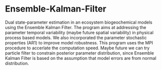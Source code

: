 # Ensemble-Kalman-Filter
Dual state-parameter estimation in an ecosystem biogeochemical models using the Ensemble Kalman Filter.
The program aims at addressing the parameter temporal variability (maybe future spatial variability) in physical process based models.
We also incorporated the parameter stochastic properties (AR1) to improve model robustness.
This program uses the MPI procedure to accerlate the computation speed.
Maybe future we can try particle filter to constrain posterior parameter distribution, since Ensemble Kalman Filter is based on the assumption that model errors are from normal distribution.

